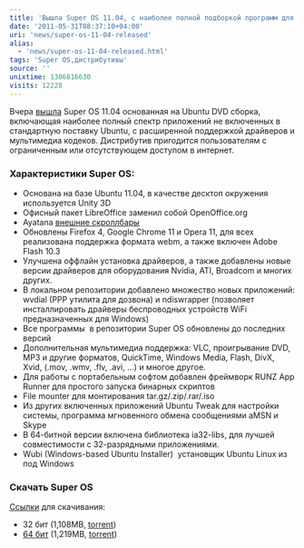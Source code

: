 ```yaml
---
title: 'Вышла Super OS 11.04, с наиболее полной подборкой программ для Ubuntu'
date: '2011-05-31T08:37:10+04:00'
uri: 'news/super-os-11-04-released'
alias: 
  - 'news/super-os-11-04-released.html'
tags: 'Super OS,дистрибутивы'
source: ''
unixtime: 1306816630
visits: 12228
---
```

Вчера [вышла](http://hacktolive.org/blog/2011/super-os-11-04-released/) Super OS 11.04 основанная на Ubuntu DVD сборка, включающая наиболее полный спектр приложений не включенных в стандартную поставку Ubuntu, с расширенной поддержкой драйверов и мультимедиа кодеков. Дистрибутив пригодится пользователям с ограниченным или отсутствующем доступом в интернет.

### Характеристики Super OS:

*   Основана на базе Ubuntu 11.04, в качестве десктоп окружения используется Unity 3D
*   Офисный пакет LibreOffice заменил собой OpenOffice.org
*   Ayatana [внешние скроллбары](news/improvements-overlay-scrollbars-ubuntu-11.10-oneiric-ocelot.html)
*   Обновлены Firefox 4, Google Chrome 11 и Opera 11, для всех реализована поддержка формата webm, а также включен Adobe Flash 10.3
*   Улучшена оффлайн установка драйверов, а также добавлены новые версии драйверов для оборудования Nvidia, ATI, Broadcom и многих других.
*   В локальном репозитории добавлено множество новых приложений: wvdial (PPP утилита для дозвона) и ndiswrapper (позволяет инсталлировать драйверы беспроводных устройств WiFi предназначенных для Windows)
*   Все программы  в репозитории Super OS обновлены до последних версий
*   Дополнительная мультимедиа поддержка: VLC, проигрывание DVD, MP3 и другие форматов, QuickTime, Windows Media, Flash, DivX, Xvid, (.mov, .wmv, .flv, .avi, ...) и многое другое.
*   Для работы с портабельным софтом добавлен фреймворк RUNZ App Runner для простого запуска бинарных скриптов
*   File mounter для монтирования tar.gz/.zip/.rar/.iso
*   Из других включенных приложений Ubuntu Tweak для настройки системы, программа мгновенного обмена сообщениями aMSN и Skype
*   В 64-битной версии включена библиотека ia32-libs, для лучшей совместимости с 32-разрядными приложениями.
*   Wubi (Windows-based Ubuntu Installer)  установщик Ubuntu Linux из под Windows

### Скачать Super OS

[Ссылки](http://hacktolive.org/wiki/Super_OS#Download) для скачивания:

*   32 бит (1,108MB, [torrent](http://hacktolive.org/files/downloads/torrents/Super_OS_11.04_32_bits.torrent))
*   [64 бит](http://whiteoakhomecare.com/hacktolive/download/Super_OS_11.04_64_bits.iso) (1,219MB, [torrent](http://hacktolive.org/files/downloads/torrents/Super_OS_11.04_64_bits.torrent))
